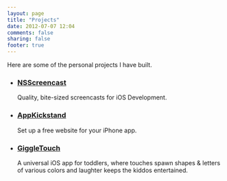 ```yaml
---
layout: page
title: "Projects"
date: 2012-07-07 12:04
comments: false
sharing: false
footer: true
---
```


Here are some of the personal projects I have built.

* ### [NSScreencast](http://nsscreencast.com)
  Quality, bite-sized screencasts for iOS Development.

* ### [AppKickstand](http://appkickstand.com)
  Set up a free website for your iPhone app.

* ### [GiggleTouch](http://giggletouch.com)
  A universal iOS app for toddlers, where touches spawn shapes & letters of various colors
  and laughter keeps the kiddos entertained.
